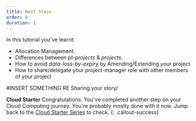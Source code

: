 ```yaml
---
title: Next Steps
order: 8
duration: 1
---
```


In this tutorial you've learnt:
- Allocation Management.
- Differences between *pt-projects* & *projects*.
- How to avoid *data-loss-by-expiry* by Amending/Extending your project
- How to share/delegate your project-manager role with other members of your project

#INSERT SOMETHING RE Sharing your story/

**Cloud Starter**
Congratulations. You've completed another step on your Cloud Computing journey. You're probably mostly done with it now. Jump back to the [Cloud Starter Series](/cloud-starter/02-tutorials) to check.
{: .callout-success}
